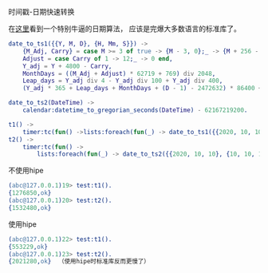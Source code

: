 时间戳-日期快速转换

在[这里](http://howardhinnant.github.io/date_algorithms.html#civil_from_days)看到一个特别牛逼的日期算法，
应该是完爆大多数语言的标准库了。
```erlang
date_to_ts1({{Y, M, D}, {H, Mm, S}}) ->
    {M_Adj, Carry} = case M >= 3 of true -> {M - 3, 0};_ -> {M + 256 - 3, 1} end,
    Adjust = case Carry of 1 -> 12;_ -> 0 end,
    Y_adj = Y + 4800 - Carry,
    MonthDays = ((M_Adj + Adjust) * 62719 + 769) div 2048,
    Leap_days = Y_adj div 4 - Y_adj div 100 + Y_adj div 400,
    (Y_adj * 365 + Leap_days + MonthDays + (D - 1) - 2472632) * 86400 + (3600 * H + Mm * 60 + S).

date_to_ts2(DateTime) ->
    calendar:datetime_to_gregorian_seconds(DateTime) - 62167219200.

t1() ->
    timer:tc(fun() ->lists:foreach(fun(_) -> date_to_ts1({{2020, 10, 10}, {10, 10, 10}}) end, lists:seq(1, 5000000)) end).
t2() ->
    timer:tc(fun() ->
        lists:foreach(fun(_) -> date_to_ts2({{2020, 10, 10}, {10, 10, 10}}) end, lists:seq(1, 5000000)) end).
```
不使用hipe
```erlang
(abc@127.0.0.1)19> test:t1().
{1276850,ok}
(abc@127.0.0.1)20> test:t2().
{1532480,ok}
```
使用hipe
```erlang
(abc@127.0.0.1)22> test:t1().   
{553229,ok} 
(abc@127.0.0.1)23> test:t2().
{2021280,ok}  （使用hipe时标准库反而更慢了）
```

